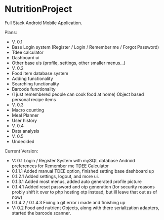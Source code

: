 # NutritionProject
Full Stack Android Mobile Application.

Plans: 
 * V. 0.1
  * Base Login system (Register / Login / Remember me / Forgot Password)
  * Tdee calculator
  * Dashboard ui
  * Other base uis (profile, settings, other smaller menus...)
 * V. 0.2
  * Food item database system
  * Adding functionality
  * Searching functionality
  * Barcode functionality
  * (I just remembered people can cook food at home) Object based personal recipe items
 * V. 0.3
  * Macro counting
  * Meal Planner
  * User history
 * V. 0.4
  * Data analysis
 * V. 0.5
  * Undecided 

Current Version:
 * V: 0.1 Login / Register System with mySQL database Android preferences for Remember me TDEE Calculator
  * 0.1.1.1 Added manual TDEE option, finished setting base dashboard up
  * 0.1.2.1 Added settings, logout, and more ui.
  * 0.1.3.1 Added most menus, added auto generated profile picture
  * 0.1.4.1 Added reset password and otp generation (for security reasons probly shift it over to php hosting otp instead, but ill leave that out as of now)
  * 0.1.4.2 / 0.1.4.3 Fixing a git error i made and finishing up
* V: 0.2 Food and nutrient Objects, along with there serialization adapters, started the barcode scanner.


